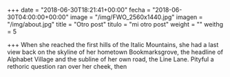+++
date = "2018-06-30T18:21:41+00:00"
fecha = "2018-06-30T04:00:00+00:00"
image = "/img/FWO_2560x1440.jpg"
imagen = "/img/about.jpg"
title = "Otro post"
titulo = "mi otro post"
weight = ""
weithg = 5

+++
When she reached the first hills of the Italic Mountains, she had a last view back on the skyline of her hometown Bookmarksgrove, the headline of Alphabet Village and the subline of her own road, the Line Lane. Pityful a rethoric question ran over her cheek, then